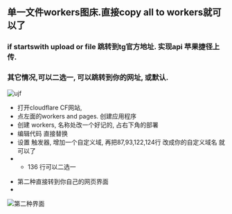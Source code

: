 ## 单一文件workers图床.直接copy all to  workers就可以了
### if startswith  upload or file  跳转到tg官方地址. 实现api 苹果捷径上传. 
### 其它情况,可以二选一, 可以跳转到你的网址, 或默认.

 
 ![ujf](https://pichub.51xmi.com/file/31c49357111e7830858cb.png)
 
- 打开cloudflare CF网站, 
- 点左面的workers and pages. 创建应用程序 
- 创建 workers, 名称处改一个好记的, 占右下角的部署 
- 编辑代码 直接替换
- 设置 触发器, 增加一个自定义域, 再把87,93,122,124行 改成你的自定义域名 就可以了
- - 136 行可以二选一
+ 第二种直接转到你自己的网页界面
+ 
![第二种界面]( https://pichub.51xmi.com/file/fc4416675856c796fdbd1.png)
